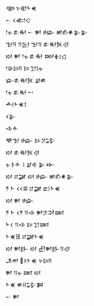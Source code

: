<div class='block'>
<div class='line'>𒀲𒆳𒊏𒈨𒌍</div>
<div class='line'>𒀸 𒌋𒅗𒄭</div>
<div class='line'>𒁹𒉡𒉺𒊑 𒀸 𒂍 𒈗 𒅖𒁓𒀭𒉌𒉌</div>
<div class='line'>𒈠𒀀 𒀀𒌨 𒈠𒀀 𒉺𒊑𒍮𒋼</div>
<div class='line'>𒊭 𒂍 𒁹𒉡𒉺𒊑 𒇷𒈬𒌓</div>
<div class='line'>𒁹𒄩𒅀 𒄿𒋛𒋙𒉡</div>
<div class='line'>𒇽𒉺𒊑𒍮 𒋗𒌑</div>
<div class='line'>𒁹𒉡𒉺𒊑 𒍗</div>
<div class='line'>𒋀𒈨𒌍𒋙</div>
<div class='line'>𒌋𒉌</div>
<div class='line'>𒈾𒅆</div>
<div class='line'>𒋧𒈠 𒈗 𒄿𒋡𒁉</div>
<div class='line'>𒊭 𒉺𒊑𒍮𒋼</div>
<div class='line'>𒉡𒊩𒅆 𒑱 𒋗𒄴 𒉌𒁍</div>
<div class='line'>𒊭 𒄑𒃡 𒊭 𒈗 𒅖𒁓𒀭𒉌</div>
<div class='line'>𒈫 𒈨 𒌋𒌋𒐋 𒄑𒃡 𒆗𒈨𒌍</div>
<div class='line'>𒊭 𒂍 𒈗</div>
<div class='line'>𒈫 𒈨 𒌋𒈫 𒀀𒈾 𒂍𒋡𒋫𒌅</div>
<div class='line'>𒈨𒌋 𒀀𒈾 𒄿𒋛𒌅</div>
<div class='line'>𒈨𒌍𒑆 𒄑𒃡𒈨𒌍</div>
<div class='line'>𒊭 𒂍𒃲 𒊭 𒌷𒂍𒃲𒀀𒋼</div>
<div class='line'>𒂗𒉣 𒂟𒈨𒌍 𒆳𒅀</div>
<div class='line'>𒂍 𒀀𒉡𒌅 𒊭</div>
<div class='line'>𒈨𒌍 𒌑𒍝𒁉𒀉</div>
<div class='line'>𒀸 𒂍</div>
</div>